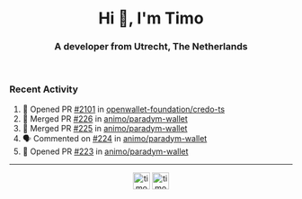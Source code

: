 <h1 align="center">Hi 👋, I'm Timo</h1>
<h3 align="center">A developer from Utrecht, The Netherlands</h3>
<br/>
<!-- https://github.com/rahuldkjain/github-profile-readme-generator --!>

<!--  <p align="left"><img src="https://github-readme-stats.vercel.app/api?username=timoglastra&show_icons=true&count_private=true&" alt="timoglastra" /></p> --!>

<!--
Github language stats
<p align="left"><img src="https://github-readme-stats.vercel.app/api/top-langs/?username=timoglastra&layout=compact" alt="timoglastra" /><p>
-->

<!-- Codestats language stats -->
<!-- <p align="left"><img src="https://codestats-readme.vercel.app/api/top-langs/?username=timoglastra&layout=compact&language_count=12" alt="timoglastra" /><p>    --!>
  
<h3>Recent Activity</h3>

<!--START_SECTION:activity-->
1. 💪 Opened PR [#2101](https://github.com/openwallet-foundation/credo-ts/pull/2101) in [openwallet-foundation/credo-ts](https://github.com/openwallet-foundation/credo-ts)
2. 🎉 Merged PR [#226](https://github.com/animo/paradym-wallet/pull/226) in [animo/paradym-wallet](https://github.com/animo/paradym-wallet)
3. 🎉 Merged PR [#225](https://github.com/animo/paradym-wallet/pull/225) in [animo/paradym-wallet](https://github.com/animo/paradym-wallet)
4. 🗣 Commented on [#224](https://github.com/animo/paradym-wallet/pull/224#issuecomment-2493512777) in [animo/paradym-wallet](https://github.com/animo/paradym-wallet)
5. 💪 Opened PR [#223](https://github.com/animo/paradym-wallet/pull/223) in [animo/paradym-wallet](https://github.com/animo/paradym-wallet)
<!--END_SECTION:activity-->

---

<p align="center">
<a href="https://twitter.com/timoglastra" target="blank"><img align="center" src="https://cdn.jsdelivr.net/npm/simple-icons@3.0.1/icons/twitter.svg" alt="timoglastra" height="30" width="30" /></a>
<a href="https://linkedin.com/in/timoglastra" target="blank"><img align="center" src="https://cdn.jsdelivr.net/npm/simple-icons@3.0.1/icons/linkedin.svg" alt="timoglastra" height="30" width="30" /></a>
</p>



